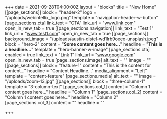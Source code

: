 +++
date = 2021-09-28T04:00:00Z
layout = "blocks"
title = "New Home"
[[page_sections]]
block = "header-2"
logo = "/uploads/webintellix_logo.png"
template = "navigation-header-w-button"
[page_sections.cta]
link_text = "CTA"
link_url = "www.link.com"
open_in_new_tab = true
[[page_sections.navigation]]
link_text = "Test 1"
link_url = "www.test1.com"
open_in_new_tab = true
[[page_sections]]
background_image = "/uploads/austin-distel-wd1lrb9oeeo-unsplash.jpeg"
block = "hero-2"
content = "<strong>Some content goes here...</strong>"
headline = "<strong>This is a headline...</strong>"
template = "hero-banner-w-image"
[page_sections.cta]
enabled = true
link_text = "Link 1"
link_url = "www.google.com"
open_in_new_tab = true
[page_sections.image]
alt_text = ""
image = ""
[[page_sections]]
block = "feature-1"
content = "This is the content for content..."
headline = "Content Headline..."
media_alignment = "Left"
template = "content-feature"
[page_sections.media]
alt_text = ""
image = "/uploads/zoom-13.jpg"
[[page_sections]]
block = "three-column-1"
template = "3-column-text"
[page_sections.col_1]
content = "Column 1 content goes here..."
headline = "Column 1"
[page_sections.col_2]
content = "Column 1 content goes here..."
headline = "Column 2"
[page_sections.col_3]
content = ""
headline = ""

+++
